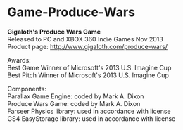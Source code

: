 # Game-Produce-Wars
<b>Gigaloth's Produce Wars Game</b><br>
Released to PC and XBOX 360 Indie Games Nov 2013<br>
Product page: <a href="http://www.gigaloth.com/produce-wars/" target="_blank">http://www.gigaloth.com/produce-wars/</a>

Awards:<br>
Best Game Winner of Microsoft's 2013 U.S. Imagine Cup<br>
Best Pitch Winner of Microsoft's 2013 U.S. Imagine Cup<br>


Components:<br>
Parallax Game Engine: coded by Mark A. Dixon<br>
Produce Wars Game: coded by Mark A. Dixon<br>
Farseer Physics library: used in accordance with license<br>
GS4 EasyStorage library: used in accordance with license<br>
